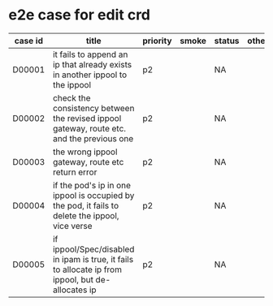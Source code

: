 # e2e case for edit crd

| case id   | title                                                                                             | priority | smoke | status | other |
|-----------|---------------------------------------------------------------------------------------------------|----------|-------|--------|-------|
| D00001    | it fails to append an ip that already exists in another ippool to the ippool                      | p2       |       | NA     |       |
| D00002    | check the consistency between the revised ippool gateway, route etc. and the previous one         | p2       |       | NA     |       |
| D00003    | the wrong ippool gateway, route etc return error                                                  | p2       |       | NA     |       |
| D00004    | if the pod's ip in one ippool is occupied by the pod, it fails to delete the ippool, vice verse   | p2       |       | NA     |       |
| D00005    | if ippool/Spec/disabled in ipam is true, it fails to allocate ip from ippool, but de-allocates ip | p2       |       | NA     |       |
